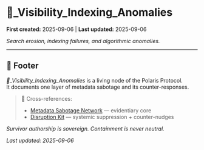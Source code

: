 # 🔮_Visibility_Indexing_Anomalies

**First created:** 2025-09-06 | **Last updated:** 2025-09-06  

*Search erosion, indexing failures, and algorithmic anomalies.*

---

## 🏮 Footer  

*🔮_Visibility_Indexing_Anomalies* is a living node of the Polaris Protocol.  
It documents one layer of metadata sabotage and its counter-responses.  

> 📡 Cross-references:  
> - [Metadata Sabotage Network](../../) — evidentiary core  
> - [Disruption Kit](../../../Disruption_Kit/) — systemic suppression + counter-nudges  

*Survivor authorship is sovereign. Containment is never neutral.*  

_Last updated: 2025-09-06_
